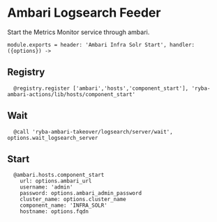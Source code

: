 
# Ambari Logsearch Feeder

Start the Metrics  Monitor service through ambari.

    module.exports = header: 'Ambari Infra Solr Start', handler: ({options}) ->
      
## Registry

      @registry.register ['ambari','hosts','component_start'], 'ryba-ambari-actions/lib/hosts/component_start'

## Wait

      @call 'ryba-ambari-takeover/logsearch/server/wait', options.wait_logsearch_server

## Start

      @ambari.hosts.component_start
        url: options.ambari_url
        username: 'admin'
        password: options.ambari_admin_password
        cluster_name: options.cluster_name
        component_name: 'INFRA_SOLR'
        hostname: options.fqdn

